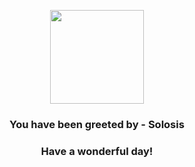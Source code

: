 <p align="center">
    <img src="https://raw.githubusercontent.com/PokeAPI/sprites/master/sprites/pokemon/577.png" width="150" height="150">
</p>
<h3 align="center">You have been greeted by - <b>Solosis</b></h3>
<h3 align="center">Have a wonderful day!</h3>

